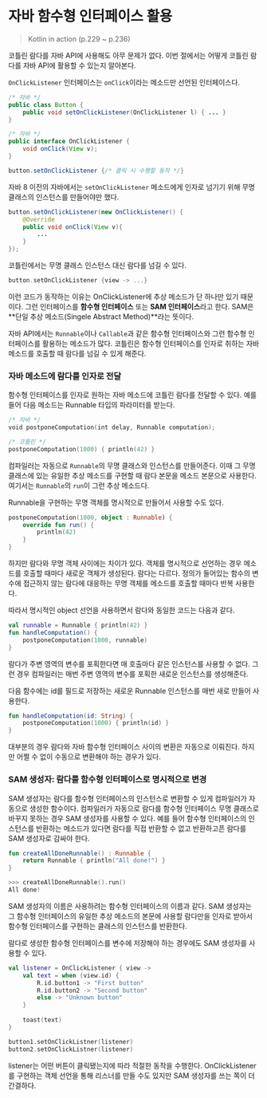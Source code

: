 # 자바 함수형 인터페이스 활용

> Kotlin in action (p.229 ~ p.236)

코틀린 람다를 자바 API에 사용해도 아무 문제가 없다. 이번 절에서는 어떻게 코틀린 람다를 자바 API에 활용할 수 있는지 알아본다.

`OnClickListener` 인터페이스는 `onClick`이라는 메소드만 선언된 인터페이스다.

```java
/* 자바 */
public class Button {
	public void setOnClickListener(OnClickListener l) { ... }
}

/* 자바 */
public interface OnClickListener {
	void onClick(View v);
}

button.setOnClickListener {/* 클릭 시 수행할 동작 */}
```

자바 8 이전의 자바에서는 `setOnClickListener` 메소드에게 인자로 넘기기 위해 무명 클래스의 인스턴스를 만들어야만 했다.

```java
button.setOnClickListener(new OnClickListener() {
	@Override
	public void onClick(View v){
		...
	}
});
```

코틀린에서는 무명 클래스 인스턴스 대신 람다를 넘길 수 있다.

```kotlin
button.setOnClickListener {view -> ...}
```

이런 코드가 동작하는 이유는 OnClickListener에 추상 메소드가 단 하나만 있기 때문이다. 그런 인터페이스를 **함수형 인터페이스** 또는 **SAM 인터페이스**라고 한다. SAM은 **단일 추상 메소드(Singele Abstract Method)**라는 뜻이다.

자바 API에서는 `Runnable`이나 `Callable`과 같은 함수형 인터페이스와 그런 함수형 인터페이스를 활용하는 메소드가 많다. 코틀린은 함수형 인터페이스를 인자로 취하는 자바 메소드를 호출할 때 람다를 넘길 수 있게 해준다.

### 자바 메소드에 람다를 인자로 전달

함수형 인터페이스를 인자로 원하는 자바 메소드에 코틀린 람다를 전달할 수 있다. 예를 들어 다음 메소드는 Runnable 타입의 파라미터를 받는다.

```kotlin
/* 자바 */
void postponeComputation(int delay, Runnable computation);

/* 코틀린 */
postponeComputation(1000) { println(42) }
```

컴파일러는 자동으로 `Runnable`의 무명 클래스와 인스턴스를 만들어준다. 이때 그 무명 클래스에 있는 유일한 추상 메소드를 구현할 때 람다 본문을 메소드 본문으로 사용한다. 여기서는 `Runnable`의 `run`이 그런 추상 메소드다.

Runnable을 구현하는 무명 객체를 명시적으로 만들어서 사용할 수도 있다.

```kotlin
postponeComputation(1000, object : Runnable) {
	override fun run() {
		println(42)
	}
}
```

하지만 람다와 무명 객체 사이에는 차이가 있다. 객체를 명시적으로 선언하는 경우 메소드를 호출할 때마다 새로운 객체가 생성된다. 람다는 다르다. 정의가 들어있는 함수의 변수에 접근하지 않는 람다에 대응하는 무명 객체를 메소드를 호출할 때마다 반복 사용한다.

따라서 명시적인 object 선언을 사용하면서 람다와 동일한 코드는 다음과 같다.

```kotlin
val runnable = Runnable { println(42) }
fun handleComputation() {
	postponeComputation(1000, runnable)
}
```

람다가 주변 영역의 변수를 포획한다면 매 호출마다 같은 인스턴스를 사용할 수 없다. 그런 경우 컴파일러는 매번 주변 영역의 변수를 포획한 새로운 인스턴스를 생성해준다.

다음 함수에는 id를 필드로 저장하는 새로운 Runnable 인스턴스를 매번 새로 만들어 사용한다.

```kotlin
fun handleComputation(id: String) {
	postponeComputation(1000) { println(id) }
}
```

대부분의 경우 람다와 자바 함수형 인터페이스 사이의 변환은 자동으로 이뤄진다. 하지만 어쩔 수 없이 수동으로 변환해야 하는 경우가 있다.

### SAM 생성자: 람다를 함수형 인터페이스로 명시적으로 변경

SAM 생성자는 람다를 함수형 인터페이스의 인스턴스로 변환할 수 있게 컴파일러가 자동으로 생성한 함수이다. 컴파일러가 자동으로 람다를 함수형 인터페이스 무명 클래스로 바꾸지 못하는 경우 SAM 생성자를 사용할 수 있다. 예를 들어 함수형 인터페이스의 인스턴스를 반환하는 메소드가 있다면 람다를 직접 반환할 수 없고 반환하고픈 람다를 SAM 생성자로 감싸야 한다.

```kotlin
fun createAllDoneRunnable() : Runnable {
	return Runnable { println("All done!") }
}

>>> createAllDoneRunnable().run()
All done!
```

SAM 생성자의 이름은 사용하려는 함수형 인터페이스의 이름과 같다. SAM 생성자는 그 함수형 인터페이스의 유일한 추상 메소드의 본문에 사용할 람다만을 인자로 받아서 함수형 인터페이스를 구현하는 클래스의 인스턴스를 반환한다.

람다로 생성한 함수형 인터페이스를 변수에 저장해야 하는 경우에도 SAM 생성자를 사용할 수 있다.

```kotlin
val listener = OnClickListener { view ->
	val text = when (view.id) {
		R.id.button1 -> "First button"
		R.id.button2 -> "Second button"
		else -> "Unknown button"
	}
	
	toast(text)
}

button1.setOnClickListner(listener)
button2.setOnClickListner(listener)
```

listener는 어떤 버튼이 클릭됐는지에 따라 적절한 동작을 수행한다. OnClickListener를 구현하는 객체 선언을 통해 리스너를 만들 수도 있지만 SAM 생성자를 쓰는 쪽이 더 간결하다.
